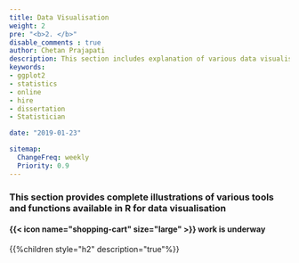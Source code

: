 ```yaml
---
title: Data Visualisation
weight: 2
pre: "<b>2. </b>"
disable_comments : true
author: Chetan Prajapati
description: This section includes explanation of various data visualisation techniques in R using ggplot2 package.hire freelance statistician online for statistics help in dissertation. 
keywords:
- ggplot2
- statistics
- online
- hire
- dissertation
- Statistician

date: "2019-01-23"

sitemap:
  ChangeFreq: weekly
  Priority: 0.9
---
```


### This section provides complete illustrations of various tools and functions available in R for data visualisation

#### {{< icon name="shopping-cart" size="large" >}} work is underway

{{%children style="h2" description="true"%}}


